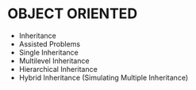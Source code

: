 # OBJECT ORIENTED
- Inheritance
- Assisted Problems
- Single Inheritance
- Multilevel Inheritance
- Hierarchical Inheritance
-  Hybrid Inheritance (Simulating Multiple Inheritance)
